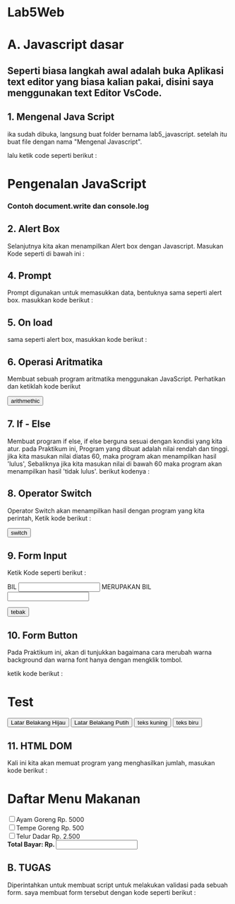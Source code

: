 # Lab5Web
# A. Javascript dasar

## Seperti biasa langkah awal adalah buka Aplikasi text editor yang biasa kalian pakai, disini saya menggunakan text Editor VsCode.

## 1. Mengenal Java Script

ika sudah dibuka, langsung buat folder bernama lab5_javascript. setelah itu buat file dengan nama "Mengenal Javascript".

lalu ketik code seperti berikut :

<!DOCTYPE html>
<html lang="en">
<head>
  <meta charset="UTF-8">
  <meta http-equiv="X-UA-Compatible" content="IE=edge">
  <meta name="viewport" content="width=device-width, initial-scale=1.0">
  <title>Mengenal JavaScript</title>
</head>
<body>
  <h1>Pengenalan JavaScript</h1>
  <h3>Contoh document.write dan console.log</h3>
  <script>
    document.write("Hello World")
    console.log("Hello world")
  </script>
</body>
</html>



## 2. Alert Box
Selanjutnya kita akan menampilkan Alert box dengan Javascript. Masukan Kode seperti di bawah ini :

<!DOCTYPE html>
<html lang="en">
  <head>
    <meta charset="UTF-8" />
    <meta http-equiv="X-UA-Compatible" content="IE=edge" />
    <meta name="viewport" content="width=device-width, initial-scale=1.0" />
    <title>Alert Box</title>
  </head>
  <body>
    <script lang="javascript">
      
      window.alert("ini merupakan pesan untuk anda");
      
    </script>
  </body>
</html>


## 3. Method dalam objek
Disini kita akan mencoba memakasi javascript sebagai objek. Masukkan kode berikut :

<!DOCTYPE html>
<html lang="en">
<head>
  <meta charset="UTF-8">
  <meta http-equiv="X-UA-Compatible" content="IE=edge">
  <meta name="viewport" content="width=device-width, initial-scale=1.0">
  <title>Script JavaScript</title>
</head>
<body>
  Percobaan memakai javascript: <br>
  <script lang="javascript">
    
    document.write("Selamat Mencoba javascript<br>");
    document.write("Semoga Sukses !");
    
  </script>
</body>
</html>

## 4. Prompt
Prompt digunakan untuk memasukkan data, bentuknya sama seperti alert box. masukkan kode berikut :

<!DOCTYPE html>
<html lang="en">
<head>
  <meta charset="UTF-8">
  <meta http-equiv="X-UA-Compatible" content="IE=edge">
  <meta name="viewport" content="width=device-width, initial-scale=1.0">
  <title>Pemasukan Data</title>
</head>
<body>
  <script lang="javascript">
    var nama=prompt("siapa nama Anda?","Masukkan nama anda");
    document.write("hai, "+ nama );
  </script>
</body>
</html>


## 5. On load
sama seperti alert box, masukkan kode berikut :

<!DOCTYPE html>
<html lang="en">
  <head>
    <title>Contoh program javascript</title>
    <script lang="javascript">
      function pesan() {
        alert ("memanggil javascript lewat body onload")
      }
    </script>
  </head>
  <body onload="pesan()">
  </body>
</html>


## 6. Operasi Aritmatika
Membuat sebuah program aritmatika menggunakan JavaScript. Perhatikan dan ketiklah kode berikut
<!DOCTYPE html>
<html lang="en">
<head>
  <meta charset="UTF-8">
  <meta http-equiv="X-UA-Compatible" content="IE=edge">
  <meta name="viewport" content="width=device-width, initial-scale=1.0">
  <title>Contoh Program Javascript</title>
  <script lang="javascript">
    function test (val1,val2)
    {
      document.write("<br>"+"perkalian : val1*val2"+"<br>")
      document.write(val1*val2)
      document.write("<br>"+"pembagian : val1/val2"+"<br>")
      document.write(val1/val2)
      document.write("<br>"+"penjumlahan : val1+val2"+"<br>")
      document.write(val1+val2)
      document.write("<br>"+"pengurangan : val1-val2"+"<br>")
      document.write(val1-val2)
      document.write("<br>"+"modulus : val1%val2"+"<br>")
      document.write(val1%val2)

    }
  </script>
</head>
<body>
  <input type="button" name="button1" value="arithmethic" onclick="test(9,4)">
</body>
</html>


## 7. If - Else
Membuat program if else, if else berguna sesuai dengan kondisi yang kita atur. pada Praktikum ini, Program yang dibuat adalah nilai rendah dan tinggi. jika kita masukan nilai diatas 60, maka program akan menampilkan hasil 'lulus', Sebaliknya jika kita masukan nilai di bawah 60 maka program akan menampilkan hasil 'tidak lulus'. berikut kodenya :
<!DOCTYPE html>
<html lang="en">
<head>
  <meta charset="UTF-8">
  <meta http-equiv="X-UA-Compatible" content="IE=edge">
  <meta name="viewport" content="width=device-width, initial-scale=1.0">
  <title>Contoh if-else</title>
</head>
<body>
  <script lang="javascript">
    var nilai = prompt("nilai (0-100): ", 0);
    var hasil = "";
    if (nilai >= 60) 
    hasil = "Lulus";
    else
    hasil = "Tidak Lulus";
    document.write("hasil: " + hasil);
  </script>
</body>
</html> 

## 8. Operator Switch
Operator Switch akan menampilkan hasil dengan program yang kita perintah, Ketik kode berikut :

<!DOCTYPE html>
<html lang="en">
<head>
  <meta charset="UTF-8">
  <meta http-equiv="X-UA-Compatible" content="IE=edge">
  <meta name="viewport" content="width=device-width, initial-scale=1.0">
  <title>COntoh program javascript</title>

  <script lang="javascript">
    function test ()
    {
      val1=window.prompt("input nilai (1-5):")
      switch (val1)

      {
        case "1":
          document.write("bilangan satu")
          break
        case "2":
          document.write("bilangan dua")
          break
        case "3":
          document.write("bilangan tiga")
          break
        case "4":
          document.write("bilangan empat")
          break
        case "5":
          document.write("bilangan lima")
          break
        default :
          document.write("bilangan lainnya")
      }
    }
  </script>
</head>
<body>
  <input type="button" name="button1" value="switch" onclick="test()">
</body>
</html>

## 9. Form Input
Ketik Kode seperti berikut :

<!DOCTYPE html>
<html lang="en">
<head>
  <meta charset="UTF-8">
  <meta http-equiv="X-UA-Compatible" content="IE=edge">
  <meta name="viewport" content="width=device-width, initial-scale=1.0">
  <title>form input</title>

  <script lang="javascript">
    function test (){
      var val1=document.kirim.T1.value
      if (val1%2==0)
        document.kirim.T2.value="bilangan genap"
      else 
        document.kirim.T2.value="bilangan ganjil"
    }
  </script>
</head>
<body>
  <form method="post" name="kirim">
    <p>BIL <input type="text" name="T1" size="20"> MERUPAKAN BIL <input type="text" name="T2" size="20"></p>
    <p><input type="button" value="tebak" name="B1" onclick="test()"></p>
  </form>
</body>
</html>


## 10. Form Button
Pada Praktikum ini, akan di tunjukkan bagaimana cara merubah warna background dan warna font hanya dengan mengklik tombol.

ketik kode berikut :

<!DOCTYPE html>
<html lang="en">
<head>
  <meta charset="UTF-8">
  <meta http-equiv="X-UA-Compatible" content="IE=edge">
  <meta name="viewport" content="width=device-width, initial-scale=1.0">
  <title>objek document</title>
</head>
<body>
  <script lang="javascript">
    function ubahWarnaLB(warna) {
      document.bgColor = warna;
    }
    function ubahWarnaLD(warna) {
      document.fgColor = warna;
    }
  </script>

  <h1>Test</h1>
  <form>
    <input type="button" value="Latar Belakang Hijau" onclick="ubahWarnaLB('green')">
    <input type="button" value="Latar Belakang Putih" onclick="ubahWarnaLB('white')">
    <input type="button" value="teks kuning" onclick="ubahWarnaLD('yellow')">
    <input type="button" value="teks biru" onclick="ubahWarnaLD('blue')">
  </form>
  <script lang="javascript">
    document.write("dimodifikasi terakhir pada " + document.lastModified);
  </script>
</body>
</html>


## 11. HTML DOM
Kali ini kita akan memuat program yang menghasilkan jumlah, masukan kode berikut :

<!DOCTYPE html>
<html lang="en">
<head>
  <meta charset="UTF-8">
  <meta http-equiv="X-UA-Compatible" content="IE=edge">
  <meta name="viewport" content="width=device-width, initial-scale=1.0">
  <title>Daftar menu</title>
  <script>
    function hitung(ele) {
      var total = document.getElementById('total').value;
          total = (total ? parseInt(total) : 0);
      var harga = 0;

      if (ele.checked) {
        harga = ele.value;
        total += parseInt(harga);
      } 
      else {
        harga = ele.value;
        if (total > 0)
            total -= parseInt(harga);
      }
      document.getElementById('total').value = total;
    }
  </script>
</head>
<body>
  <h1>Daftar Menu Makanan</h1>
  <label><input type="checkbox" value="5000" id="menu1" onclick="hitung(this);" />Ayam Goreng Rp. 5000</label><br>
  <label><input type="checkbox" value="500" id="menu2" onclick="hitung(this);" />Tempe Goreng Rp. 500</label><br>
  <label><input type="checkbox" value="2500" id="menu3" onclick="hitung(this);" />Telur Dadar Rp. 2.500</label><br>
  <strong>Total Bayar: Rp. <input id="total" type="text"/></strong>
</body>
</html>


## B. TUGAS
Diperintahkan untuk membuat script untuk melakukan validasi pada sebuah form. saya membuat form tersebut dengan kode seperti berikut :
